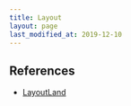 ```yaml
---
title: Layout
layout: page
last_modified_at: 2019-12-10
---
```


## References

- [LayoutLand](https://labs.jensimmons.com/)

